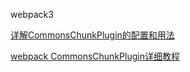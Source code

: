 webpack3

[详解CommonsChunkPlugin的配置和用法](https://segmentfault.com/a/1190000012828879)

[webpack CommonsChunkPlugin详细教程](https://www.jianshu.com/p/ee372e344d6d)